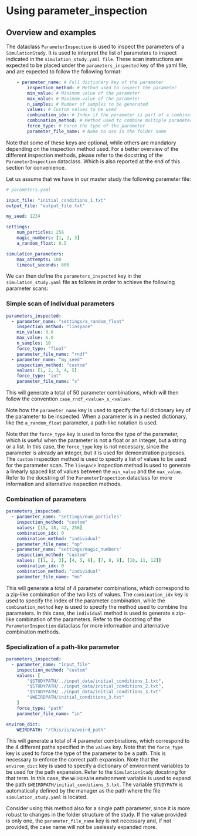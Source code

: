 # Using parameter_inspection

## Overview and examples

The dataclass ```ParameterInspection``` is used to inspect the parameters of a ```SimulationStudy```. It is used to interpret the list of parameters to inspect indicated in the ```simulation_study.yaml file```. These scan instructions are expected to be placed under the ```parameters_inspected``` key of the yaml file, and are expected to follow the following format:

```yaml
    - parameter_name: # Full dictionary key of the parameter 
        inspection_method: # Method used to inspect the parameter
        min_value: # Minimum value of the parameter
        max_value: # Maximum value of the parameter
        n_samples: # Number of samples to be generated
        values: # Custom values to be used
        combination_idx: # Index if the parameter is part of a combination of parameters
        combination_method: # Method used to combine multiple parameters
        force_type: # Force the type of the parameter
        parameter_file_name: # Name to use in the folder name
```

Note that some of these keys are optional, while others are mandatory depending on the inspection method used. For a better overview of the different inspection methods, please refer to the docstring of the ```ParameterInspection``` dataclass. Which is also reported at the end of this section for convenience.

Let us assume that we have in our master study the following parameter file:

```yaml
# parameters.yaml

input_file: "initial_conditions_1.txt"
output_file: "output_file.txt"

my_seed: 1234

settings:
    num_particles: 256
    magic_numbers: [1, 2, 3]
    a_random_float: 0.5

simulation_parameters:
    max_attempts: 100
    timeout_seconds: 600
```

We can then define the ```parameters_inspected``` key in the ```simulation_study.yaml``` file as follows in order to achieve the following parameter scans:

### Simple scan of individual parameters

```yaml
parameters_inspected:
  - parameter_name: "settings/a_random_float"
    inspection_method: "linspace"
    min_value: 0.0
    max_value: 6.0
    n_samples: 10
    force_type: "float"
    parameter_file_name: "rndf"
  - parameter_name: "my_seed"
    inspection_method: "custom"
    values: [1, 2, 3, 4, 5]
    force_type: "int"
    parameter_file_name: "s"
```

This will generate a total of 50 parameter combinations, which will then follow the convention ```case_rndf_<value>_s_<value>```.

Note how the ```parameter_name``` key is used to specify the full dictionary key of the parameter to be inspected. When a parameter is in a nested dictionary, like the ```a_random_float``` parameter, a path-like notation is used.

Note that the ```force_type``` key is used to force the type of the parameter, which is useful when the parameter is not a float or an integer, but a string or a list. In this case, the ```force_type``` key is not necessary, since the parameter is already an integer, but it is used for demonstration purposes. The ```custom``` inspection method is used to specify a list of values to be used for the parameter scan. The ```linspace``` inspection method is used to generate a linearly spaced list of values between the ```min_value``` and the ```max_value```. Refer to the docstring of the ```ParameterInspection``` dataclass for more information and alternative inspection methods.

### Combination of parameters

```yaml
parameters_inspected:
  - parameter_name: "settings/num_particles"
    inspection_method: "custom"
    values: [15, 18, 42, 256]
    combination_idx: 0
    combination_method: "individual"
    parameter_file_name: "np"
  - parameter_name: "settings/magic_numbers"
    inspection_method: "custom"
    values: [[1, 2, 3], [4, 5, 6], [7, 8, 9], [10, 11, 12]]
    combination_idx: 0
    combination_method: "individual"
    parameter_file_name: "mn"
```

This will generate a total of 4 parameter combinations, which correspond to a zip-like combination of the two lists of values. The ```combination_idx``` key is used to specify the index of the parameter combination, while the ```combination_method``` key is used to specify the method used to combine the parameters. In this case, the ```individual``` method is used to generate a zip-like combination of the parameters. Refer to the docstring of the ```ParameterInspection``` dataclass for more information and alternative combination methods.

### Specialization of a path-like parameter

```yaml
parameters_inspected:
  - parameter_name: "input_file"
    inspection_method: "custom"
    values: [
        "$STUDYPATH/../input_data/initial_conditions_1.txt",
        "$STUDYPATH/../input_data/initial_conditions_2.txt",
        "$STUDYPATH/../input_data/initial_conditions_3.txt"
        "$WEIRDPATH/initial_conditions_3.txt"
    ]
    force_type: "path"    
    parameter_file_name: "in"

environ_dict:
    WEIRDPATH: "/this/is/a/weird_path"
```

This will generate a total of 4 parameter combinations, which correspond to the 4 different paths specified in the ```values``` key. Note that the ```force_type``` key is used to force the type of the parameter to be a path. This is necessary to enforce the correct path expansion. Note that the ```environ_dict``` key is used to specify a dictionary of environment variables to be used for the path expansion. Refer to the ```SimulationStudy``` docstring for that term. In this case, the ```WEIRDPATH``` environment variable is used to expand the path ```$WEIRDPATH/initial_conditions_3.txt```. The variable ```STUDYPATH``` is automatically defined by the manager as the path where the file ```simulation_study.yaml``` is located.

Consider using this method also for a single path parameter, since it is more robust to changes in the folder structure of the study. If the value provided is only one, the ```parameter_file_name``` key is not necessary and, if not provided, the case name will not be uselessly expanded more.



